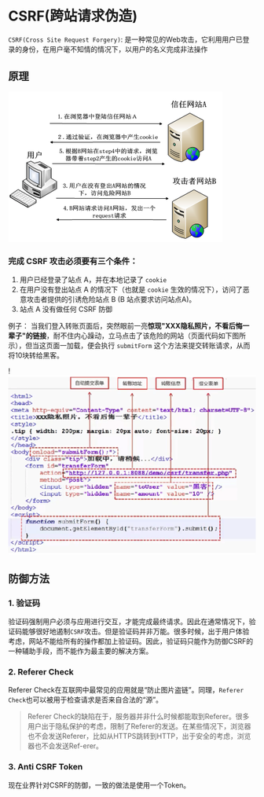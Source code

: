 # CSRF(跨站请求伪造)

`CSRF(Cross Site Request Forgery)`: 是一种常见的Web攻击，它利用用户已登录的身份，在用户毫不知情的情况下，以用户的名义完成非法操作
## 原理
![](../img/img18.png )

### 完成 CSRF 攻击必须要有三个条件：
1. 用户已经登录了站点 A，并在本地记录了 `cookie`
2. 在用户没有登出站点 A 的情况下（也就是 `cookie` 生效的情况下），访问了恶意攻击者提供的引诱危险站点 B (B 站点要求访问站点A)。
3. 站点 A 没有做任何 CSRF 防御

例子： 当我们登入转账页面后，突然眼前一亮**惊现"XXX隐私照片，不看后悔一辈子"的链接**，耐不住内心躁动，立马点击了该危险的网站（页面代码如下图所示），但当这页面一加载，便会执行 `submitForm` 这个方法来提交转账请求，从而将10块转给黑客。

!![](../img/img19.png )

## 防御方法

### 1. 验证码
验证码强制用户必须与应用进行交互，才能完成最终请求。因此在通常情况下，验证码能够很好地遏制`CSRF`攻击。但是验证码并非万能。很多时候，出于用户体验考虑，网站不能给所有的操作都加上验证码。因此，验证码只能作为防御CSRF的一种辅助手段，而不能作为最主要的解决方案。

### 2. Referer Check

Referer Check在互联网中最常见的应用就是“防止图片盗链”。同理，`Referer Check`也可以被用于检查请求是否来自合法的“源”。

> Referer Check的缺陷在于，服务器并非什么时候都能取到Referer。很多用户出于隐私保护的考虑，限制了Referer的发送。在某些情况下，浏览器也不会发送Referer，比如从HTTPS跳转到HTTP，出于安全的考虑，浏览器也不会发送Ref-erer。

### 3. Anti CSRF Token

现在业界针对CSRF的防御，一致的做法是使用一个Token。

